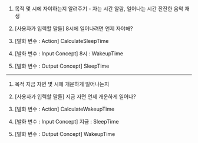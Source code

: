 1. 목적
몇 시에 자야하는지 알려주기 - 자는 시간 알람, 일어나는 시간 잔잔한 음악 재생

2. [사용자가 입력할 말들]
8시에 일어나려면 언제 자야해? 

3. [발화 변수 : Action]
CalculateSleepTime

4. [발화 변수 : Input Concept]
8시 : WakeupTime

5. [발화 변수 : Output Concept]
SleepTime

********************************************************

1. 목적
지금 자면 몇 시에 개운하게 일어나는지

2. [사용자가 입력할 말들]
지금 자면 언제 개운하게 일어나?

3. [발화 변수 : Action]
CalculateWakeupTime

4. [발화 변수 : Input Concept]
지금 : SleepTime

5. [발화 변수 : Output Concept]
WakeupTime
